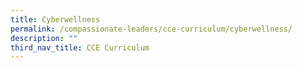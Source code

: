 ```yaml
---
title: Cyberwellness
permalink: /compassionate-leaders/cce-curriculum/cyberwellness/
description: ""
third_nav_title: CCE Curriculum
---
```

